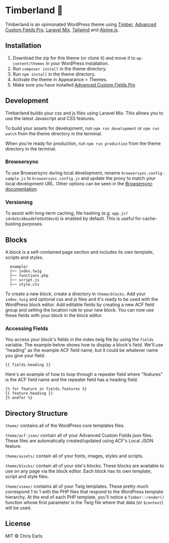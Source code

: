 # Timberland :evergreen_tree:

Timberland is an opinionated WordPress theme using [Timber](https://www.upstatement.com/timber/), [Advanced Custom Fields Pro](https://www.advancedcustomfields.com/), [Laravel Mix](https://github.com/JeffreyWay/laravel-mix), [Tailwind](https://tailwindcss.com/) and [Alpine.js](https://github.com/alpinejs/alpine).

## Installation

1. Download the zip for this theme (or clone it) and move it to `wp-content/themes` in your WordPress installation.
2. Run `composer install` in the theme directory.
3. Run `npm install` in the theme directory.
4. Activate the theme in Appearance > Themes.
5. Make sure you have installed [Advanced Custom Fields Pro](https://www.advancedcustomfields.com/)

## Development

Timberland builds your css and js files using Laravel Mix. This allows you to use the latest Javascript and CSS features.

To build your assets for development, run `npm run development` or `npm run watch` from the theme directory in the terminal.

When you're ready for production, run `npm run production` from the theme directory in the terminal.

### Browsersync

To use Browsersync during local development, rename `browsersync.config-sample.js` to `browsersync.config.js` and update the proxy to match your local development URL. Other options can be seen in the [Browsersync documentation](https://browsersync.io/docs/options/).

### Versioning

To assist with long-term caching, file hashing (e.g. `app.js?id=8e5c48eadbfdd5458ec6`) is enabled by default. This is useful for cache-busting purposes.

## Blocks

A block is a self-contained page section and includes its own template, scripts and styles. 

```
  example/
  ├── index.twig
  ├── functions.php
  ├── script.js
  ├── style.css
```

To create a new block, create a directory in `theme/blocks`. Add your `index.twig` and optional css and js files and it's ready to be used with the WordPress block editor. Add editable fields by creating a new ACF field group and setting the location rule to your new block. You can now use these fields with your block in the block editor.

### Accessing Fields

You access your block's fields in the index.twig file by using the `fields` variable. The example below shows how to display a block's field. We'll use "heading" as the example ACF field name, but it could be whatever name you give your field.

`{{ fields.heading }}`

Here's an example of how to loop through a repeater field where "features" is the ACF field name and the repeater field has a heading field.

```
{% for feature in fields.features %}
{{ feature.heading }}
{% endfor %}
```

## Directory Structure

`theme/` contains all of the WordPress core templates files.

`theme/acf-json/` contain all of your Advanced Custom Fields json files. These files are automatically created/updated using ACF's Local JSON feature.

`theme/assets/` contain all of your fonts, images, styles and scripts.

`theme/blocks/` contain all of your site's blocks. These blocks are available to use on any page via the block editor. Each block has its own template, script and style files.

`theme/views/` contains all of your Twig templates. These pretty much correspond 1 to 1 with the PHP files that respond to the WordPress template hierarchy. At the end of each PHP template, you'll notice a `Timber::render()` function whose first parameter is the Twig file where that data (or `$context`) will be used.

## License
MIT © Chris Earls